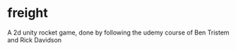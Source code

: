 # freight
A 2d unity rocket game, done by following the udemy course of Ben Tristem and Rick Davidson

